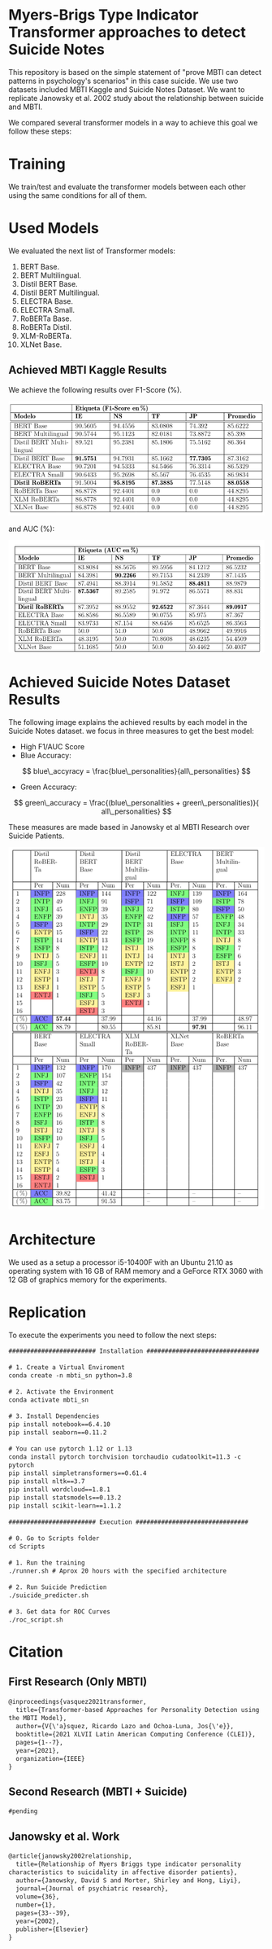# Myers-Brigs Type Indicator Transformer approaches to detect Suicide Notes

This repository is based on the simple statement of "prove MBTI can detect patterns in psychology's scenarios" in this case suicide. We use two datasets included MBTI Kaggle and Suicide Notes Dataset. We want to replicate Janowsky et al. 2002 study about the relationship between suicide and MBTI.

We compared several transformer models in a way to achieve this goal we follow these steps:

# Training

We train/test and evaluate the transformer models between each other using the same conditions for all of them.

# Used Models

We evaluated the next list of Transformer models:

1. BERT Base.
2. BERT Multilingual.
3. Distil BERT Base.
4. Distil BERT Multilingual.
5. ELECTRA Base.
6. ELECTRA Small.
7. RoBERTa Base.
8. RoBERTa Distil.
9. XLM-RoBERTa.
10. XLNet Base.

## Achieved MBTI Kaggle Results

We achieve the following results over F1-Score (%).

![Untitled](Myers-Brigs%20Type%20Indicator%20Transformer%20approaches%20%206dcbc04d439247fcb5fdfe0e9b94f3a4/Untitled.png)

and AUC (%):

![Untitled](Myers-Brigs%20Type%20Indicator%20Transformer%20approaches%20%206dcbc04d439247fcb5fdfe0e9b94f3a4/Untitled%201.png)

# Achieved Suicide Notes Dataset Results

The following image explains the achieved results by each model in the Suicide Notes dataset. we focus in three measures to get the best model:

- High F1/AUC Score
- Blue Accuracy:

$$
blue\_accyracy = \frac{blue\_personalities}{all\_personalities}
$$

- Green Accuracy:

$$
green\_accuracy =  \frac{(blue\_personalities + green\_personalities)}{ all\_personalities}
$$

These measures are made based in Janowsky et al MBTI Research over Suicide Patients.

![Untitled](Myers-Brigs%20Type%20Indicator%20Transformer%20approaches%20%206dcbc04d439247fcb5fdfe0e9b94f3a4/Untitled%202.png)

# Architecture

We used as a setup a processor i5-10400F with an Ubuntu 21.10 as operating system with 16 GB of RAM memory and a GeForce RTX 3060 with 12 GB of graphics memory for the experiments.

# Replication

To execute the experiments you need to follow the next steps:

```
######################## Installation ###############################

# 1. Create a Virtual Enviroment
conda create -n mbti_sn python=3.8

# 2. Activate the Environment
conda activate mbti_sn

# 3. Install Dependencies
pip install notebook==6.4.10
pip install seaborn==0.11.2

# You can use pytorch 1.12 or 1.13
conda install pytorch torchvision torchaudio cudatoolkit=11.3 -c pytorch
pip install simpletransformers==0.61.4
pip install nltk==3.7
pip install wordcloud==1.8.1
pip install statsmodels==0.13.2
pip install scikit-learn==1.1.2

######################## Execution ###############################

# 0. Go to Scripts folder
cd Scripts

# 1. Run the training
./runner.sh # Aprox 20 hours with the specified architecture

# 2. Run Suicide Prediction
./suicide_predicter.sh

# 3. Get data for ROC Curves
./roc_script.sh
```

# Citation

## First Research (Only MBTI)

```
@inproceedings{vasquez2021transformer,
  title={Transformer-based Approaches for Personality Detection using the MBTI Model},
  author={V{\'a}squez, Ricardo Lazo and Ochoa-Luna, Jos{\'e}},
  booktitle={2021 XLVII Latin American Computing Conference (CLEI)},
  pages={1--7},
  year={2021},
  organization={IEEE}
}
```

## Second Research (MBTI + Suicide)

```
#pending
```

## Janowsky et al. Work

```
@article{janowsky2002relationship,
  title={Relationship of Myers Briggs type indicator personality characteristics to suicidality in affective disorder patients},
  author={Janowsky, David S and Morter, Shirley and Hong, Liyi},
  journal={Journal of psychiatric research},
  volume={36},
  number={1},
  pages={33--39},
  year={2002},
  publisher={Elsevier}
}
```